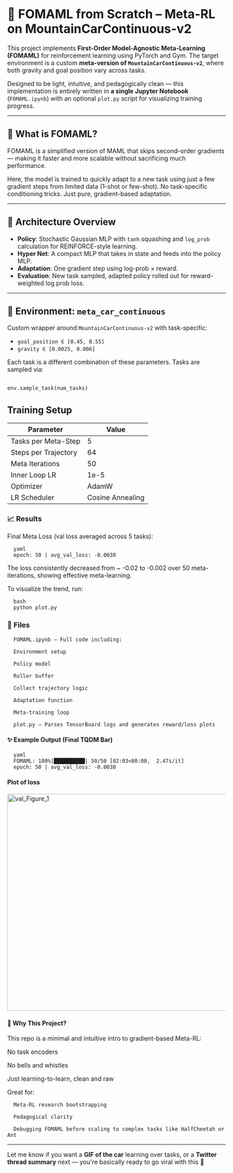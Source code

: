 # 🔁 FOMAML from Scratch – Meta-RL on MountainCarContinuous-v2

This project implements **First-Order Model-Agnostic Meta-Learning (FOMAML)** for reinforcement learning using PyTorch and Gym. The target environment is a custom **meta-version of `MountainCarContinuous-v2`**, where both gravity and goal position vary across tasks.

Designed to be light, intuitive, and pedagogically clean — this implementation is entirely written in **a single Jupyter Notebook** (`FOMAML.ipynb`) with an optional `plot.py` script for visualizing training progress.

---

## 🌌 What is FOMAML?

FOMAML is a simplified version of MAML that skips second-order gradients — making it faster and more scalable without sacrificing much performance.

Here, the model is trained to quickly adapt to a new task using just a few gradient steps from limited data (1-shot or few-shot). No task-specific conditioning tricks. Just pure, gradient-based adaptation.

---

## 🧠 Architecture Overview

- **Policy**: Stochastic Gaussian MLP with `tanh` squashing and `log_prob` calculation for REINFORCE-style learning.
- **Hyper Net**: A compact MLP that takes in state and feeds into the policy MLP.
- **Adaptation**: One gradient step using log-prob × reward.
- **Evaluation**: New task sampled, adapted policy rolled out for reward-weighted log prob loss.

---

## 🔧 Environment: `meta_car_continuous`

Custom wrapper around `MountainCarContinuous-v2` with task-specific:
- `goal_position ∈ [0.45, 0.55]`
- `gravity ∈ [0.0025, 0.006]`

Each task is a different combination of these parameters. Tasks are sampled via:
```python

env.sample_task(num_tasks)

```

## Training Setup

| Parameter            | Value            |
| -------------------- | ---------------- |
| Tasks per Meta-Step  | 5                |
| Steps per Trajectory | 64               |
| Meta Iterations      | 50               |
| Inner Loop LR        | 1e-5             |
| Optimizer            | AdamW            |
| LR Scheduler         | Cosine Annealing |


### 📈 Results

Final Meta Loss (val loss averaged across 5 tasks):

      yaml
      epoch: 50 | avg_val_loss: -0.0038

The loss consistently decreased from ~ -0.02 to -0.002 over 50 meta-iterations, showing effective meta-learning.

To visualize the trend, run:

      bash
      python plot.py
      
### 📁 Files

      FOMAML.ipynb – Full code including:
      
      Environment setup
      
      Policy model
      
      Roller buffer
      
      Collect trajectory logic
      
      Adaptation function
      
      Meta-training loop
      
      plot.py – Parses TensorBoard logs and generates reward/loss plots


#### ✨ Example Output (Final TQDM Bar)

      yaml
      FOMAML: 100%|██████████| 50/50 [02:03<00:00,  2.47s/it]
      epoch: 50 | avg_val_loss: -0.0038

#### Plot of loss

<img width="800" height="500" alt="val_Figure_1" src="https://github.com/user-attachments/assets/955d9899-f2b2-45a5-92cc-09c3e6639026" />


#### 🥇 Why This Project?

This repo is a minimal and intuitive intro to gradient-based Meta-RL:

No task encoders

No bells and whistles

Just learning-to-learn, clean and raw

Great for:

      Meta-RL research bootstrapping
      
      Pedagogical clarity
      
      Debugging FOMAML before scaling to complex tasks like HalfCheetah or Ant


---

Let me know if you want a **GIF of the car** learning over tasks, or a **Twitter thread summary** next — you're basically ready to go viral with this 💫

